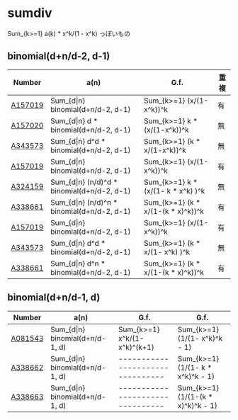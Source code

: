 # sumdiv

Sum_{k>=1} a(k) * x^k/(1 - x^k) っぽいもの

## binomial(d+n/d-2, d-1)

| Number | a(n) | G.f. | 重複 |
| ----- | ----- | ----- | ----- | 
| [A157019](https://oeis.org/A157019) | Sum_{d&#124;n}           binomial(d+n/d-2, d-1) | Sum_{k>=1}      (x/(1-x^k))^k       | 有 |
| [A157020](https://oeis.org/A157020) | Sum_{d&#124;n}     d   * binomial(d+n/d-2, d-1) | Sum_{k>=1}  k * (x/(1-x^k))^k       | 無 |
| [A343573](https://oeis.org/A343573) | Sum_{d&#124;n}     d^d * binomial(d+n/d-2, d-1) | Sum_{k>=1} (k *  x/(1-x^k))^k       | 無 |
| [A157019](https://oeis.org/A157019) | Sum_{d&#124;n}           binomial(d+n/d-2, d-1) | Sum_{k>=1}      (x/(1-x^k))^k       | 有 |
| [A324159](https://oeis.org/A324159) | Sum_{d&#124;n} (n/d)^d * binomial(d+n/d-2, d-1) | Sum_{k>=1}  k * (x/(1- k * x^k) )^k | 無 |
| [A338661](https://oeis.org/A338661) | Sum_{d&#124;n} (n/d)^n * binomial(d+n/d-2, d-1) | Sum_{k>=1} (k *  x/(1-(k * x)^k))^k | 有 |
| [A157019](https://oeis.org/A157019) | Sum_{d&#124;n}           binomial(d+n/d-2, d-1) | Sum_{k>=1}      (x/(1-x^k))^k       | 有 |
| [A343573](https://oeis.org/A343573) | Sum_{d&#124;n}     d^d * binomial(d+n/d-2, d-1) | Sum_{k>=1} (k *  x/(1-     x^k) )^k | 無 |
| [A338661](https://oeis.org/A338661) | Sum_{d&#124;n}     d^n * binomial(d+n/d-2, d-1) | Sum_{k>=1} (k *  x/(1-(k * x)^k))^k | 有 |

## binomial(d+n/d-1, d)

| Number | a(n) | G.f. | G.f. |
| ----- | ----- | ----- | ----- | 
| [A081543](https://oeis.org/A081543) | Sum_{d&#124;n}       binomial(d+n/d-1, d) | Sum_{k>=1}     x^k/(1-x^k)^(k+1) | Sum_{k>=1} (1/(1-      x^k)^k - 1) |
| [A338662](https://oeis.org/A338662) | Sum_{d&#124;n}       binomial(d+n/d-1, d) | -------------------------------- | Sum_{k>=1} (1/(1- k *  x^k)^k - 1) |
| [A338663](https://oeis.org/A338663) | Sum_{d&#124;n}       binomial(d+n/d-1, d) | -------------------------------- | Sum_{k>=1} (1/(1-(k * x)^k)^k - 1) |
